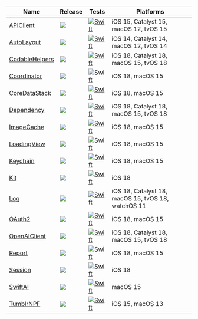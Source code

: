 
|  Name | Release | Tests | Platforms |
| ----- | ------- | ----- | --------- |
| [APIClient](https://github.com/janodevorg/APIClient)                       | [![](https://img.shields.io/github/v/tag/janodevorg/APIClient?label=&color=black)           ](https://github.com/janodevorg/APIClient/tags)            | [![Swift](https://github.com/janodevorg/APIClient/actions/workflows/swift.yml/badge.svg)            ](https://github.com/janodevorg/APIClient/actions/workflows/swift.yml)            | iOS 15, Catalyst 15, macOS 12, tvOS 15            |
| [AutoLayout](https://github.com/janodevorg/AutoLayout)                     | [![](https://img.shields.io/github/v/tag/janodevorg/AutoLayout?label=&color=black)          ](https://github.com/janodevorg/AutoLayout/tags)           | [![Swift](https://github.com/janodevorg/AutoLayout/actions/workflows/swift.yml/badge.svg)           ](https://github.com/janodevorg/AutoLayout/actions/workflows/swift.yml)           | iOS 14, Catalyst 14, macOS 12, tvOS 14            |
| [CodableHelpers](https://github.com/janodevorg/CodableHelpers)             | [![](https://img.shields.io/github/v/tag/janodevorg/CodableHelpers?label=&color=black)      ](https://github.com/janodevorg/CodableHelpers/tags)       | [![Swift](https://github.com/janodevorg/CodableHelpers/actions/workflows/swift.yml/badge.svg)       ](https://github.com/janodevorg/CodableHelpers/actions/workflows/swift.yml)       | iOS 18, Catalyst 18, macOS 15, tvOS 18            |
| [Coordinator](https://github.com/janodevorg/Coordinator)                   | [![](https://img.shields.io/github/v/tag/janodevorg/Coordinator?label=&color=black)         ](https://github.com/janodevorg/Coordinator/tags)        | [![Swift](https://github.com/janodevorg/Coordinator/actions/workflows/swift.yml/badge.svg)          ](https://github.com/janodevorg/Coordinator/actions/workflows/swift.yml)            | iOS 18, macOS 15                                  |
| [CoreDataStack](https://github.com/janodevorg/CoreDataStack)               | [![](https://img.shields.io/github/v/tag/janodevorg/CoreDataStack?label=&color=black)       ](https://github.com/janodevorg/CoreDataStack/tags)        | [![Swift](https://github.com/janodevorg/CoreDataStack/actions/workflows/swift.yml/badge.svg)        ](https://github.com/janodevorg/CoreDataStack/actions/workflows/swift.yml)        | iOS 18, macOS 15                                  |
| [Dependency](https://github.com/janodevorg/Dependency)                     | [![](https://img.shields.io/github/v/tag/janodevorg/Dependency?label=&color=black)          ](https://github.com/janodevorg/Dependency/tags)           | [![Swift](https://github.com/janodevorg/Dependency/actions/workflows/swift.yml/badge.svg)           ](https://github.com/janodevorg/Dependency/actions/workflows/swift.yml)           | iOS 18, Catalyst 18, macOS 15, tvOS 18            |
| [ImageCache](https://github.com/janodevorg/ImageCache)                     | [![](https://img.shields.io/github/v/tag/janodevorg/ImageCache?label=&color=black)          ](https://github.com/janodevorg/ImageCache/tags)           | [![Swift](https://github.com/janodevorg/ImageCache/actions/workflows/swift.yml/badge.svg)           ](https://github.com/janodevorg/ImageCache/actions/workflows/swift.yml)           | iOS 18, macOS 15                                  |
| [LoadingView](https://github.com/janodevorg/LoadingView)                     | [![](https://img.shields.io/github/v/tag/janodevorg/LoadingView?label=&color=black)          ](https://github.com/janodevorg/LoadingView/tags)           | [![Swift](https://github.com/janodevorg/LoadingView/actions/workflows/swift.yml/badge.svg)           ](https://github.com/janodevorg/LoadingView/actions/workflows/swift.yml)           | iOS 18, macOS 15                                  |
| [Keychain](https://github.com/janodevorg/Keychain)                         | [![](https://img.shields.io/github/v/tag/janodevorg/Keychain?label=&color=black)            ](https://github.com/janodevorg/Keychain/tags)             | [![Swift](https://github.com/janodevorg/Keychain/actions/workflows/swift.yml/badge.svg)             ](https://github.com/janodevorg/Keychain/actions/workflows/swift.yml)             | iOS 18, macOS 15                                  |
| [Kit](https://github.com/janodevorg/Kit)                                   | [![](https://img.shields.io/github/v/tag/janodevorg/Kit?label=&color=black)                 ](https://github.com/janodevorg/Kit/tags)                  | [![Swift](https://github.com/janodevorg/Kit/actions/workflows/swift.yml/badge.svg)                  ](https://github.com/janodevorg/Kit/actions/workflows/swift.yml)                  | iOS 18                                            |
| [Log](https://github.com/janodevorg/Log)                                   | [![](https://img.shields.io/github/v/tag/janodevorg/Log?label=&color=black)                 ](https://github.com/janodevorg/Log/tags)                  | [![Swift](https://github.com/janodevorg/Log/actions/workflows/swift.yml/badge.svg)                  ](https://github.com/janodevorg/Log/actions/workflows/swift.yml)                  | iOS 18, Catalyst 18, macOS 15, tvOS 18, watchOS 11 |
| [OAuth2](https://github.com/janodevorg/OAuth2)                             | [![](https://img.shields.io/github/v/tag/janodevorg/OAuth2?label=&color=black)              ](https://github.com/janodevorg/OAuth2/tags)               | [![Swift](https://github.com/janodevorg/OAuth2/actions/workflows/swift.yml/badge.svg)               ](https://github.com/janodevorg/OAuth2/actions/workflows/swift.yml)               | iOS 18, macOS 15                                  |
| [OpenAIClient](https://github.com/janodevorg/OpenAIClient)                 | [![](https://img.shields.io/github/v/tag/janodevorg/OpenAIClient?label=&color=black)        ](https://github.com/janodevorg/OpenAIClient/tags)         | [![Swift](https://github.com/janodevorg/OpenAIClient/actions/workflows/swift.yml/badge.svg)            ](https://github.com/janodevorg/OpenAIClient/actions/workflows/swift.yml)            | iOS 18, Catalyst 18, macOS 15, tvOS 18            |
| [Report](https://github.com/janodevorg/Report)                             | [![](https://img.shields.io/github/v/tag/janodevorg/Report?label=&color=black)              ](https://github.com/janodevorg/Report/tags)               | [![Swift](https://github.com/janodevorg/Report/actions/workflows/swift.yml/badge.svg)               ](https://github.com/janodevorg/Report/actions/workflows/swift.yml)               | iOS 18, macOS 15                                  |
| [Session](https://github.com/janodevorg/Session)                           | [![](https://img.shields.io/github/v/tag/janodevorg/Session?label=&color=black)             ](https://github.com/janodevorg/Session/tags)              | [![Swift](https://github.com/janodevorg/Session/actions/workflows/swift.yml/badge.svg)              ](https://github.com/janodevorg/Session/actions/workflows/swift.yml)              | iOS 18                                            |
| [SwiftAI](https://github.com/janodevorg/SwiftAI)                           | [![](https://img.shields.io/github/v/tag/janodevorg/SwiftAI?label=&color=black)             ](https://github.com/janodevorg/SwiftAI/tags)              | [![Swift](https://github.com/janodevorg/SwiftAI/actions/workflows/swift.yml/badge.svg)              ](https://github.com/janodevorg/SwiftAI/actions/workflows/swift.yml)              | macOS 15                                          |
| [TumblrNPF](https://github.com/janodevorg/TumblrNPF)                       | [![](https://img.shields.io/github/v/tag/janodevorg/TumblrNPF?label=&color=black)           ](https://github.com/janodevorg/TumblrNPF/tags)            | [![Swift](https://github.com/janodevorg/TumblrNPF/actions/workflows/swift.yml/badge.svg)            ](https://github.com/janodevorg/TumblrNPF/actions/workflows/swift.yml)            | iOS 15, macOS 13                                  |

<!--
| [LLMChat](https://github.com/janodevorg/LLMChat)                           | [![](https://img.shields.io/github/v/tag/janodevorg/LLMChat?label=&color=black)             ](https://github.com/janodevorg/LLMChat/tags)              | [![Swift](https://github.com/janodevorg/LLMChat/actions/workflows/swift.yml/badge.svg)              ](https://github.com/janodevorg/LLMChat/actions/workflows/swift.yml)              | iOS 16.4, macOS 13                                |
| [LLMChatMac](https://github.com/janodevorg/LLMChatMac)                     | [![](https://img.shields.io/github/v/tag/janodevorg/LLMChatMac?label=&color=black)          ](https://github.com/janodevorg/LLMChatMac/tags)           | [![Swift](https://github.com/janodevorg/LLMChatMac/actions/workflows/swift.yml/badge.svg)           ](https://github.com/janodevorg/LLMChatMac/actions/workflows/swift.yml)           | macOS 13                                          |
| [MyTumblrApp](https://github.com/janodevorg/MyTumblrApp)                   | [![](https://img.shields.io/github/v/tag/janodevorg/MyTumblrApp?label=&color=black)         ](https://github.com/janodevorg/MyTumblrApp/tags)          | [![Swift](https://github.com/janodevorg/MyTumblrApp/actions/workflows/swift.yml/badge.svg)          ](https://github.com/janodevorg/MyTumblrApp/actions/workflows/swift.yml)          | iOS 15.4                                          |
| [Quasar](https://github.com/janodevorg/Quasar)                             | [![](https://img.shields.io/github/v/tag/janodevorg/Quasar?label=&color=black)              ](https://github.com/janodevorg/Quasar/tags)               | [![Swift](https://github.com/janodevorg/Quasar/actions/workflows/swift.yml/badge.svg)               ](https://github.com/janodevorg/Quasar/actions/workflows/swift.yml)               | iOS 16, macOS 13                                  |
| [TumblrNPFPersistence](https://github.com/janodevorg/TumblrNPFPersistence) | [![](https://img.shields.io/github/v/tag/janodevorg/TumblrNPFPersistence?label=&color=black)](https://github.com/janodevorg/TumblrNPFPersistence/tags) | [![Swift](https://github.com/janodevorg/TumblrNPFPersistence/actions/workflows/swift.yml/badge.svg) ](https://github.com/janodevorg/TumblrNPFPersistence/actions/workflows/swift.yml) | iOS 15                                            |
-->
